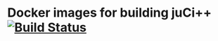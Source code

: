 # Docker images for building juCi++ [![Build Status](https://travis-ci.org/cppit/jucipp-docker.svg?branch=master)](https://travis-ci.org/cppit/jucipp-docker)
